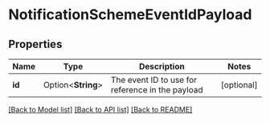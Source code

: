 # NotificationSchemeEventIdPayload

## Properties

Name | Type | Description | Notes
------------ | ------------- | ------------- | -------------
**id** | Option<**String**> | The event ID to use for reference in the payload | [optional]

[[Back to Model list]](../README.md#documentation-for-models) [[Back to API list]](../README.md#documentation-for-api-endpoints) [[Back to README]](../README.md)


